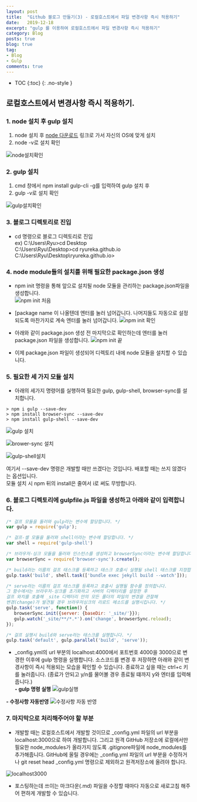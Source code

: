 ```yaml
---
layout: post
title:  "Github 블로그 만들기(3) - 로컬호스트에서 파일 변경사항 즉시 적용하기"
date:   2019-12-18
excerpt: "gulp 를 이용하여 로컬호스트에서 파일 변경사항 즉시 적용하기"
category: Blog
posts: true
blog: true
tag:
- Blog
- Gulp
comments: true
---
```


* TOC
{:toc}
{: .no-style }

## 로컬호스트에서 변경사항 즉시 적용하기.
### 1. node 설치 후 gulp 설치  
1) node 설치 후
[node 다운로드](https://nodejs.org/ko/download/) 링크로 가서 자신의 OS에 맞게 설치  
2) node -v로 설치 확인 

![node설치확인](https://user-images.githubusercontent.com/51772104/71188526-79c35400-22c4-11ea-8388-5b20945420e4.PNG)
    
### 2. gulp 설치  
1) cmd 창에서 npm install gulp-cli -g를 입력하여 gulp 설치 후  
2) gulp -v로 설치 확인  

![gulp설치확인](https://user-images.githubusercontent.com/51772104/71188532-7b8d1780-22c4-11ea-9972-2d27ef6763a9.PNG)

### 3. 블로그 디렉토리로 진입
- cd 명령으로 블로그 디렉토리로 진입  
 ex) C:\Users\Ryu>cd Desktop  
 C:\Users\Ryu\Desktop>cd ryureka.github.io  
 C:\Users\Ryu\Desktop\ryureka.github.io>  

### 4. node module들의 설치를 위해 필요한 package.json 생성
- npm init 명령을 통해 앞으로 설치될 node 모듈을 관리하는 package.json파일을 생성합니다.  
![npm init 처음](https://user-images.githubusercontent.com/51772104/71188799-fbb37d00-22c4-11ea-938f-fd3fdcbafb83.PNG)
- [package name 이 나올텐데 엔터를 눌러 넘어갑니다.
나머지들도 자동으로 설정되도록 마찬가지로 계속 엔터를 눌러 넘어갑니다.
![npm init 확인](https://user-images.githubusercontent.com/51772104/71188910-37e6dd80-22c5-11ea-9290-a9a7ceae38b3.PNG)
- 아래와 같이 package.json 생성 전 마지막으로 확인하는데 엔터를 눌러 package.json 파일을 생성합니다.
![npm init 끝](https://user-images.githubusercontent.com/51772104/71188806-feae6d80-22c4-11ea-99da-29d8deb8baa7.PNG)

- 이제 package.json 파일이 생성되어 디렉토리 내에 node  모듈을 설치할 수 있습니다.  

### 5. 필요한 세 가지 모듈 설치
- 아래의 세가지 명령어를 실행하여 필요한 gulp, gulp-shell, browser-sync를 설치합니다.  
~~~  
> npm i gulp --save-dev  
> npm install browser-sync --save-dev  
> npm install gulp-shell --save-dev  
~~~  

![gulp 설치](https://user-images.githubusercontent.com/51772104/71188403-3ff24d80-22c4-11ea-9366-f51abc7f3ca6.PNG)

![brower-sync 설치](https://user-images.githubusercontent.com/51772104/71188427-4d0f3c80-22c4-11ea-9833-b03e4d5b6466.PNG)

![gulp-shell설치](https://user-images.githubusercontent.com/51772104/71188455-58fafe80-22c4-11ea-9ccf-596f2e53d931.PNG)

여기서 --save-dev 명령은 개발할 때만 쓰겠다는 것입니다.   배포할 때는 쓰지 않겠다는 옵션입니다.  
모듈 설치 시 npm 뒤의 install은 줄여서 i로 써도  무방합니다.  
  
### 6. 블로그 디렉토리에 gulpfile.js 파일을 생성하고 아래와 같이 입력합니다.  
~~~ javascript
/* 걸프 모듈을 둘러와 gulp라는 변수에 할당합니다. */
var gulp = require('gulp');

/* 걸프-셸 모듈을 둘러와 shell이라는 변수에 할당합니다. */
var shell = require('gulp-shell')

/* 브라우저-싱크 모듈을 둘러와 인스턴스를 생성하고 browserSync이라는 변수에 할당합니다. */
var browserSync = require('browser-sync').create();

/* build라는 이름의 걸프 태스크를 등록하고 태스크 호출시 실행될 shell 태스크를 지정합니다. */
gulp.task('build', shell.task(['bundle exec jekyll build --watch']));

/* serve라는 이름의 걸프 태스크를 등록하고 호출시 실행될 함수를 정의합니다.
그 함수에서는 브라우저-싱크를 초기화하고 서버의 디렉터리를 설정한 후
걸프 와치를 호출해 _site 디렉터리 안의 모든 폴더의 파일의 변경을 관찰해
변경(change)가 발견될 경우 브라우저싱크의 리로드 메소드를 실행시킵니다. */
gulp.task('serve', function() {
   browserSync.init({server: {baseDir: '_site/'}});
   gulp.watch('_site/**/*.*').on('change', browserSync.reload);
});

/* 걸프 실행시 build와 serve라는 태스크를 실행합니다. */
gulp.task('default', gulp.parallel('build', 'serve'));
~~~
- _config.yml의 url 부분의 localhost:4000에서 
포트번호 4000을 3000으로 변경한 이후에 gulp 명령을 실행합니다. 소스코드를 변경 후 저장하면 아래와 같이 변경사항이 즉시 적용되는 모습을 확인할 수 있습니다. 종료하고 싶을 때는 ctrl+c 키를 눌러줍니다. (종료가 안되고 y/n를 물어볼 경우 종료될 떄까지 y와 엔터를 입력해줍니다.)  
**- gulp 명령 실행**
![gulp실행](https://user-images.githubusercontent.com/51772104/71189065-901ddf80-22c5-11ea-9977-dc4d3857aa1f.PNG)

**- 수정사항 자동반영**
![수정사항 자동 반영](https://user-images.githubusercontent.com/51772104/71187913-5f3cab00-22c3-11ea-963f-c8da78a1bda6.gif)

### 7. 마지막으로 처리해주어야 할 부분
- 개발할 때는 로컬호스트에서 개발할 것이므로 _config.yml 파일의 url 부분을 localhost:3000으로 하여 개발합니다. 그리고 원격 GitHub 저장소에 로컬에서만 필요한 node_modules가 올라가지 않도록 .gitignore파일에 node_modules를 추가해줍니다.
GitHub에 올릴 경우에는 _config.yml 파일의 url 부분을 수정하거나 git reset head _config.yml 명령으로 제외하고 원격저장소에 올려야 합니다.

![localhost3000](https://user-images.githubusercontent.com/51772104/71189076-957b2a00-22c5-11ea-8557-9a2ce2b3abe8.PNG)
  
- 포스팅하는데 쓰이는 마크다운(.md) 파일을 수정할 때마다  자동으로 새로고침 해주어 편하게 개발할 수 있습니다.  